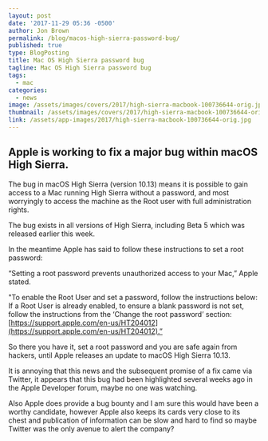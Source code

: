```yaml
---
layout: post
date: '2017-11-29 05:36 -0500'
author: Jon Brown
permalink: /blog/macos-high-sierra-password-bug/
published: true
type: BlogPosting
title: Mac OS High Sierra password bug
tagline: Mac OS High Sierra password bug
tags:
  - mac
categories:
  - news
image: /assets/images/covers/2017/high-sierra-macbook-100736644-orig.jpg
thumbnail: /assets/images/covers/2017/high-sierra-macbook-100736644-orig.jpg
link: /assets/app-images/2017/high-sierra-macbook-100736644-orig.jpg
---
```

## Apple is working to fix a major bug within macOS High Sierra.

The bug in macOS High Sierra (version 10.13) means it is possible to gain access to a Mac running High Sierra without a password, and most worryingly to access the machine as the Root user with full administration rights.

The bug exists in all versions of High Sierra, including Beta 5 which was released earlier this week.

In the meantime Apple has said to follow these instructions to set a root password:

“Setting a root password prevents unauthorized access to your Mac,” Apple stated.
 
"To enable the Root User and set a password, follow the instructions below: 
If a Root User is already enabled, to ensure a blank password is not set, follow the instructions from the ‘Change the root password’ section: [https://support.apple.com/en-us/HT204012](https://support.apple.com/en-us/HT204012).”

So there you have it, set a root password and you are safe again from hackers, until Apple releases an update to macOS High Sierra 10.13.

It is annoying that this news and the subsequent promise of a fix came via Twitter, it appears that this bug had been highlighted several weeks ago in the Apple Developer forum, maybe no one was watching.

Also Apple does provide a bug bounty and I am sure this would have been a worthy candidate, however Apple also keeps its cards very close to its chest and publication of information can be slow and hard to find so maybe Twitter was the only avenue to alert the company?

